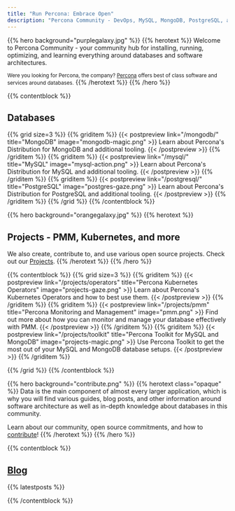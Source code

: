 ```yaml
---
title: "Run Percona: Embrace Open"
description: "Percona Community - DevOps, MySQL, MongoDB, PostgreSQL, and more"
---
```


{{% hero background="purplegalaxy.jpg" %}}
{{% herotext %}}
Welcome to Percona Community - your community hub for installing, running, optimizing, and learning everything around databases and software architectures.

<small>Were you looking for Percona, the company? [Percona](https://percona.com/) offers best of class software and services around databases.</small>
{{% /herotext %}}
{{% /hero %}}

{{% contentblock %}}

## Databases

{{% grid size=3 %}}
{{% griditem %}}
{{< postpreview link="/mongodb/" title="MongoDB" image="mongodb-magic.png" >}}
Learn about Percona's Distribution for MongoDB and additional tooling.
{{< /postpreview >}}
{{% /griditem %}}
{{% griditem %}}
{{< postpreview link="/mysql/" title="MySQL" image="mysql-action.png" >}}
Learn about Percona's Distribution for MySQL and additional tooling.
{{< /postpreview >}}
{{% /griditem %}}
{{% griditem %}}
{{< postpreview link="/postgresql/" title="PostgreSQL" image="postgres-gaze.png" >}}
Learn about Percona's Distribution for PostgreSQL and additional tooling.
{{< /postpreview >}}
{{% /griditem %}}
{{% /grid %}}
{{% /contentblock %}}

{{% hero background="orangegalaxy.jpg" %}}
{{% herotext %}}

## Projects - PMM, Kubernetes, and more

We also create, contribute to, and use various open source projects. Check out our [Projects](/projects).
{{% /herotext %}}
{{% /hero %}}

{{% contentblock %}}
{{% grid size=3 %}}
{{% griditem %}}
{{< postpreview link="/projects/operators" title="Percona Kubernetes Operators" image="projects-gaze.png" >}}
Learn about Percona's Kubernetes Operators and how to best use them.
{{< /postpreview >}}
{{% /griditem %}}
{{% griditem %}}
{{< postpreview link="/projects/pmm" title="Percona Monitoring and Management" image="pmm.png" >}}
Find out more about how you can monitor and manage your database effectively with PMM.
{{< /postpreview >}}
{{% /griditem %}}
{{% griditem %}}
{{< postpreview link="/projects/toolkit" title="Percona Toolkit for MySQL and MongoDB" image="projects-magic.png" >}}
Use Percona Toolkit to get the most out of your MySQL and MongoDB database setups.
{{< /postpreview >}}
{{% /griditem %}}

{{% /grid %}}
{{% /contentblock %}}

{{% hero background="contribute.png" %}}
{{% herotext class="opaque" %}}
Data is the main component of almost every larger application, which is why you will find various guides, blog posts, and other information around software architecture as well as in-depth knowledge about databases in this community.

Learn about our community, open source commitments, and how to [contribute](/contribute)!
{{% /herotext %}}
{{% /hero %}}

{{% contentblock %}}

## [Blog](/blog)

{{% latestposts %}}

{{% /contentblock %}}


